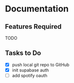 # Documentation

## Features Required

TODO

## Tasks to Do

- [x] push local git repo to GitHub
- [x] init supabase auth
- [ ] add spotify oauth
